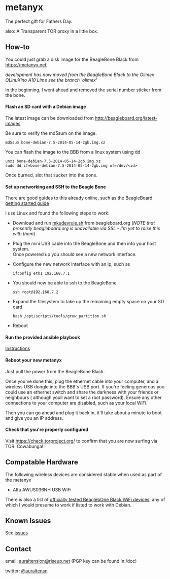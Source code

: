 metanyx
========

The perfect gift for Fathers Day.

also: A Transparent TOR proxy in a little box.


How-to
------

You could just grab a disk image for the BeagleBone Black from https://metanyx.net,

*development has now moved from the BeagleBone Black to the Olimex OLinuXino A10 Lime*
*see the branch 'olimex'*

In the beginning, I went ahead and removed the serial number sticker from the bone.

#### Flash an SD card with a Debian image

The latest image can be downloaded from http://beagleboard.org/latest-images

Be sure to verify the md5sum on the image.

    md5sum bone-debian-7.5-2014-05-14-2gb.img.xz

You can flash the image to the BBB from a linux system using dd

    unxz bone-debian-7.5-2014-05-14-2gb.img.xz 
    sudo dd if=bone-debian-7.5-2014-05-14-2gb.img of=/dev/<id>

Once burned, slot that sucker into the bone.

#### Set up networking and SSH to the Beagle Bone

There are good guides to this already online, such as the BeagleBoard [getting started guide](http://beagleboard.org/Getting+Started)

I use Linux and found the following steps to work:

- Download and run [mkudevrule.sh](http://beagleboard.org/static/Drivers/Linux/FTDI/mkudevrule.sh) from beagleboard.org (*NOTE that presently beagleboard.org is unavailable via SSL - I'm yet to raise this with them*)

- Plug the mini USB cable into the BeagleBone and then into your host system.  
Once powered up you should see a new network interface.

- Configure the new network interface with an ip, such as

    `ifconfig eth1 192.168.7.1`

- You should now be able to ssh to the BeagleBone

    `ssh root@192.168.7.2`

- Expand the filesystem to take up the remaining empty space on your SD card

    `bash /opt/scripts/tools/grow_partition.sh`

- Reboot

#### Run the provided ansible playbook
[Instructions](https://github.com/auraltension/metanyx/tree/master/ansible)

#### Reboot your new metanyx
Just pull the power from the BeagleBone Black.

Once you've done this, plug the ethernet cable into your computer, and a wireless USB dongle into the BBB's 
USB port.  If you're feeling generous you could use an ethernet switch and share the darkness with your friends 
or neighbours ( although youll  want to set a root password).  Ensure any other connections to your computer 
are disabled, such as your local WiFi.

Then you can go ahead and plug it back in, it'll take about a minute to boot and give you an IP address.

#### Check that you're properly configured
Visit https://check.torproject.org/ to confirm that you are now surfing via TOR. Cowabunga!

Compatable Hardware
-------------------
The following wireless devices are considered stable when used as part of the metanyx
* Alfa AWUS036NH USB WiFi

There is also a list of [officially tested BeaglebOne Black WiFi devices](http://elinux.org/Beagleboard:BeagleBoneBlack#WIFI_Adapters), any of which I would presume to work if listed to work with Debian..

Known Issues
------------
See [issues](https://github.com/auraltension/metanyx/issues)

Contact
-------
email: auraltension@riseup.net (PGP key can be found in /doc)

twitter: [@auraltensn](https://twitter.com/auraltensn)
